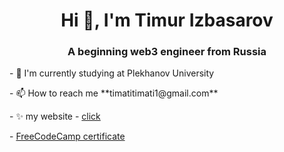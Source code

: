 <h1 align="center">Hi 👋, I'm Timur Izbasarov</h1>
<h3 align="center">A beginning web3 engineer from Russia</h3>
<p align="left">- 🔭 I'm currently studying at Plekhanov University</p>
<p align="left">- 📫 How to reach me **timatitimati1@gmail.com**</p>
<p align="left">- ✨ my website - <a href='https://timurblog.me/'>click</a></p>
<p align="left">- <a href='https://www.freecodecamp.org/certification/fcc5c26cd21-2c16-4218-9fbb-7ef445e60fc3/responsive-web-design'>FreeCodeCamp certificate</a></p>
  

